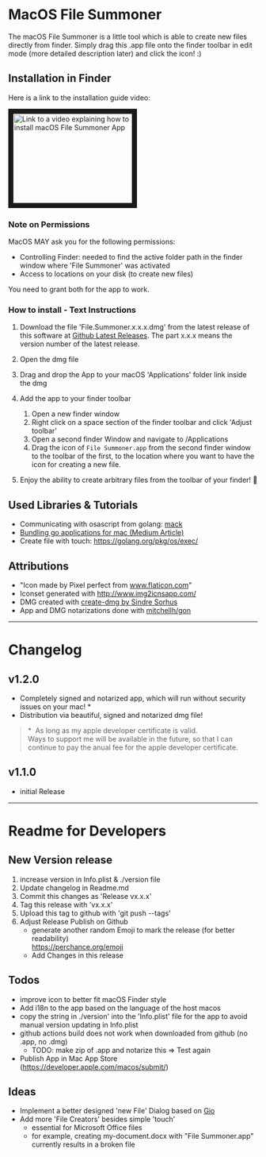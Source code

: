 # MacOS File Summoner

The macOS File Summoner is a little tool which is able to create new files directly from finder.
Simply drag this .app file onto the finder toolbar in edit mode (more detailed description later) and click the icon! :)

## Installation in Finder

Here is a link to the installation guide video:

<a href="http://www.youtube.com/watch?feature=player_embedded&v=iY6vKWqmnFg
" target="_blank"><img src="http://img.youtube.com/vi/iY6vKWqmnFg/0.jpg" 
alt="Link to a video explaining how to install macOS File Summoner App" width="240" height="180" border="10" /></a>

### Note on Permissions

MacOS MAY ask you for the following permissions:

- Controlling Finder: needed to find the active folder path in the finder window where 'File Summoner' was activated
- Access to locations on your disk (to create new files)

You need to grant both for the app to work.

### How to install - Text Instructions

1. Download the file 'File.Summoner.x.x.x.dmg' from the latest release of this software at [Github Latest Releases](https://github.com/bjesuiter/macos-file-summoner/releases/latest). The part x.x.x means the version number of the latest release.

2. Open the dmg file
3. Drag and drop the App to your macOS 'Applications' folder link inside the dmg
4. Add the app to your finder toolbar
   1. Open a new finder window
   2. Right click on a space section of the finder toolbar and click 'Adjust toolbar'
   3. Open a second finder Window and navigate to /Applications
   4. Drag the icon of `File Summoner.app` from the second finder window to the toolbar of the first,
      to the location where you want to have the icon for creating a new file.
5. Enjoy the ability to create arbitrary files from the toolbar of your finder! 🎉

## Used Libraries & Tutorials

- Communicating with osascript from golang: [mack](https://github.com/andybrewer/mack)
- [Bundling go applications for mac (Medium Article)](https://medium.com/@mattholt/packaging-a-go-application-for-macos-f7084b00f6b5)
- Create file with touch: https://golang.org/pkg/os/exec/

## Attributions

- "Icon made by Pixel perfect from www.flaticon.com"
- Iconset generated with http://www.img2icnsapp.com/
- DMG created with [create-dmg by Sindre Sorhus](https://www.npmjs.com/package/create-dmg)
- App and DMG notarizations done with [mitchellh/gon](https://github.com/mitchellh/gon)

---

# Changelog

## v1.2.0

- Completely signed and notarized app, which will run without security issues on your mac! \*️
- Distribution via beautiful, signed and notarized dmg file!

> \* ️
> As long as my apple developer certificate is valid.  
> Ways to support me will be available in the future, so that I can continue to pay the anual fee for the apple developer certificate.

## v1.1.0

- initial Release

---

# Readme for Developers

## New Version release

1. increase version in Info.plist & ./version file
2. Update changelog in Readme.md
3. Commit this changes as 'Release vx.x.x'
4. Tag this release with 'vx.x.x'
5. Upload this tag to github with 'git push --tags'
6. Adjust Release Publish on Github
   - generate another random Emoji to mark the release (for better readability)  
     https://perchance.org/emoji
   - Add Changes in this release

## Todos

- improve icon to better fit macOS Finder style
- Add i18n to the app based on the language of the host macos
- copy the string in ./version' into the 'Info.plist' file for the app to avoid manual version updating in Info.plist
- github actions build does not work when downloaded from github (no .app, no .dmg)
  - TODO: make zip of .app and notarize this => Test again
- Publish App in Mac App Store (https://developer.apple.com/macos/submit/)

## Ideas

- Implement a better designed 'new File' Dialog based on [Gio](https://gioui.org/)
- Add more 'File Creators' besides simple 'touch'
  - essential for Microsoft Office files
  - for example, creating my-document.docx with "File Summoner.app" currently results in a broken file
